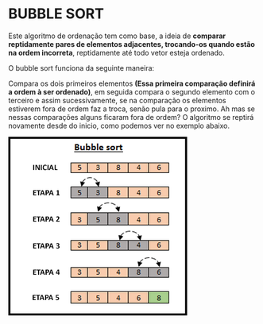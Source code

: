 # BUBBLE SORT

Este algoritmo de ordenação tem como base, a ideia de **comparar reptidamente pares de elementos adjacentes, trocando-os quando estão na ordem incorreta**, reptidamente até todo vetor esteja ordenado.

O bubble sort funciona da seguinte maneira:

Compara os dois primeiros elementos **(Essa primeira comparação definirá a ordem à ser ordenado)**, em seguida compara o segundo elemento com o terceiro e assim sucessivamente, se na comparação os elementos estiverem fora de ordem faz a troca, senão pula para o proximo. Ah mas se nessas comparações alguns ficaram fora de ordem? O algoritmo se reptirá novamente desde do inicio, como podemos ver no exemplo abaixo.

![bubble_sort_exemplo](img/bubble_sort_exemplo.png)
